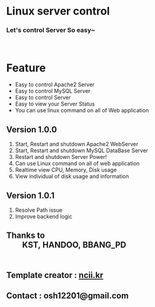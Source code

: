 Linux server control
=
<h3>Let's control Server So easy~</h3><br />

Feature
=
+ Easy to control Apache2 Server
+ Easy to control MySQL Server
+ Easy to control Server
+ Easy to view your Server Status
+ You can use linux command on all of Web application <br />

Version 1.0.0
-
1. Start, Restart and shutdown Apache2 WebServer<br />
1. Start, Restart and shutdown MySQL DataBase Server<br />
1. Restart and shutdown Server Power!<br />
1. Can use Linux command on all of web application  <br />
1. Realtime view CPU, Memory, Disk usage <br />
1. View individual of disk usage and information <br />

Version 1.0.1
-
1. Resolve Path issue<br />
1. Improve backend logic<br />


<h2>Thanks to<br />&emsp;&emsp;KST,&nbsp;HANDOO,&nbsp;BBANG_PD<br /><br /></h2>

<h2>Template creator : <a href="http://ncii.kr/">ncii.kr</a><br /></h2>

<h2>Contact : osh12201@gmail.com</h2>   
